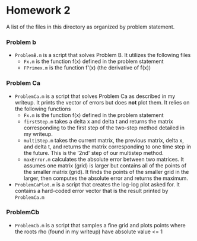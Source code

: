 # Homework 2

A list of the files in this directory as organized by problem statement.

### Problem b
 - `ProblemB.m` is a script that solves Problem B. It utilizes the following files
   - `Fx.m` is the function f(x) defined in the problem statement
   - `FPrimex.m` is the function f'(x) (the derivative of f(x))

### Problem Ca
 - `ProblemCa.m` is a script that solves Problem Ca as described in my writeup. It prints the vector of errors but does **not** plot them. It relies on the following functions
   - `Fx.m` is the function f(x) defined in the problem statement
   - `firstStep.m` takes a delta x and delta t and returns the matrix corresponding to the first step of the two-step method detailed in my writeup.
   - `multiStep.m` takes the current matrix, the previous matrix, delta x, and delta t, and returns the matrix corresponding to one time step in the future. This is the '2nd' step of our multistep method.
   - `maxError.m` calculates the absolute error between two matrices. It assumes one matrix (grid) is larger but contains all of the points of the smaller matrix (grid). It finds the points of the smaller grid in the larger, then computes the absolute error and returns the maximum.
 - `ProblemCaPlot.m` is a script that creates the log-log plot asked for. It contains a hard-coded error vector that is the result printed by `ProblemCa.m`
 
### ProblemCb
 - `ProblemCb.m` is a script that samples a fine grid and plots points where the roots rho (found in my writeup) have absolute value <= 1
